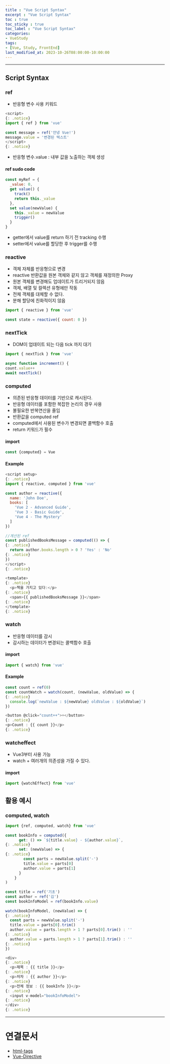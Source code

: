 ```yaml
---
title : "Vue Script Syntax"
excerpt : "Vue Script Syntax"
toc : true
toc_sticky : true
toc_label : "Vue Script Syntax"
categories:
- VueStudy
tags:
- [Vue, Study, FrontEnd]
last_modified_at: 2023-10-26T08:00:00-10:00:00
---
```

  
---
  
## Script Syntax
  
### ref
- 반응형 변수 사용 키워드
  
```javascript
<script>   
{: .notice}  
import { ref } from 'vue'  
  
const message = ref('안녕 Vue!')  
message.value = '변경된 텍스트'
</script> 
{: .notice}  
```  
- 반응형 변수.value : 내부 값을 노출하는 객체 생성
  
#### ref sudo code
  
```javascript
const myRef = {  
  _value: 0,  
  get value() {  
    track()  
    return this._value  
  },  
  set value(newValue) {  
    this._value = newValue  
    trigger()  
  }  
}
```  
- getter에서 value를 return 하기 전 tracking 수행
- setter에서 value를 할당한 후 trigger를 수행
  
### reactive
- 객체 자체를 반응형으로 변경
- reactive 반환값을 원본 객체와 같지 않고 객체를 재정의한 Proxy
- 원본 객체를 변경해도 업데이트가 트리거되지 않음
- 객체, 배열 및 컬렉션 유형에만 작동
- 전체 객체를 대체할 수 없다.
- 분해 할당에 친화적이지 않음
  
```javascript
import { reactive } from 'vue'  
  
const state = reactive({ count: 0 })
```
  
### nextTick
- DOM이 업데이트 되는 다음 tick 까지 대기
  
```javascript
import { nextTick } from 'vue'  
  
async function increment() {  
count.value++  
await nextTick()
```
  
### computed
- 의존된 반응형 데이터를 기반으로 캐시된다.
- 반응형 데이터를 포함한 복잡한 논리의 경우 사용
- 불필요한 반복연산을 줄임
- 반환값을 computed ref
- computed에서 사용된 변수가 변경되면 콜백함수 호출
- return 키워드가 필수
  
#### import
  
```javascript
const {computed} = Vue
```
  
#### Example
  
```javascript
<script setup>   
{: .notice}  
import { reactive, computed } from 'vue'  
  
const author = reactive({  
  name: 'John Doe',  
  books: [  
    'Vue 2 - Advanced Guide',  
    'Vue 3 - Basic Guide',  
    'Vue 4 - The Mystery'  
  ]  
})  
  
//계산된 ref
const publishedBooksMessage = computed(() => {   
{: .notice}  
  return author.books.length > 0 ? 'Yes' : 'No'   
{: .notice}  
})  
</script>   
{: .notice}  
  
<template>   
{: .notice}  
  <p>책을 가지고 있다:</p>   
{: .notice}  
  <span>{{ publishedBooksMessage }}</span>   
{: .notice}  
</template> 
{: .notice}  
```
  
### watch
- 반응형 데이터를 감시
- 감시하는 데이터가 변경되는 콜백함수 호출
  
#### import
  
```javascript
import { watch} from 'vue'
```
  
#### Example
  
```javascript
const count = ref(0)  
const countWatch = watch(count, (newValue, oldValue) => {   
{: .notice}  
  console.log(`newValue : ${newValue} oldValue : ${oldValue}`)  
})

<button @click="count++">+</button>   
{: .notice}  
<p>Count : {{ count }}</p> 
{: .notice}  
```
  
### watcheffect
- Vue3부터 사용 가능
- watch + 여러개의 의존성을 가질 수 있다.
  
#### import
  
```javascript
import {watchEffect} from 'vue'
```
  
## 활용 예시
  
### computed, watch
  
```javascript
import {ref, computed, watch} from 'vue'  
  
const bookInfo = computed({  
      get: () => `${title.value} - ${author.value}`,   
{: .notice}  
      set: (newValue) => {   
{: .notice}  
        const parts = newValue.split('-')  
        title.value = parts[0]  
        author.value = parts[1]  
      }  
    }  
)  
  
const title = ref('기초')  
const author = ref('김')  
const bookInfoModel = ref(bookInfo.value)  
  
watch(bookInfoModel, (newValue) => {   
{: .notice}  
  const parts = newValue.split('-')  
  title.value = parts[0].trim()  
  author.value = parts.length > 1 ? parts[0].trim() : ''   
{: .notice}  
  author.value = parts.length > 1 ? parts[1].trim() : ''   
{: .notice}  
})

<div>   
{: .notice}  
  <p>제목 : {{ title }}</p>   
{: .notice}  
  <p>저자 : {{ author }}</p>   
{: .notice}  
  <p>전체 정보 : {{ bookInfo }}</p>   
{: .notice}  
  <input v-model="bookInfoModel">   
{: .notice}  
</div> 
{: .notice}  
```

---
  
# 연결문서
- [html-tags](../../webcommon/webcommon-html-tags)
- [Vue-Directive](../../vuestudy/vuestudy-Vue-Directive)